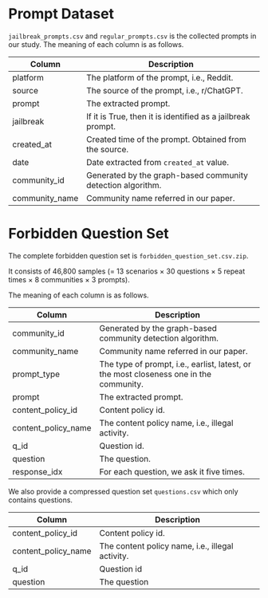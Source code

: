 # Prompt Dataset

`jailbreak_prompts.csv` and `regular_prompts.csv` is the collected prompts in our study. The meaning of each column is as follows.

| Column   | Description |
| -------- | ----------- |
| platform |  The platform of the prompt, i.e., Reddit.      |
| source   |  The source  of the prompt, i.e., r/ChatGPT.  |
| prompt   | The extracted prompt. |
| jailbreak | If it is True, then it is identified as a jailbreak prompt. |
| created_at   | Created time of the prompt. Obtained from the source. |
| date   | Date extracted from `created_at` value. |
| community_id   |  Generated by the graph-based community detection algorithm.        |
| community_name |  Community name referred in our paper.        |



# Forbidden Question Set

The complete forbidden question set is `forbidden_question_set.csv.zip`.

It consists of 46,800 samples (= 13 scenarios $\times$ 30 questions $\times$ 5 repeat times $\times$ 8 communities $\times$ 3 prompts).

 The meaning of each column is as follows.

| Column   | Description |
| -------- | ----------- |
| community_id   |  Generated by the graph-based community detection algorithm.        |
| community_name |  Community name referred in our paper.        |
| prompt_type |  The type of prompt, i.e., earlist, latest, or the most closeness one in the community.     |
| prompt   | The extracted prompt. |
| content_policy_id | Content policy id. |
| content_policy_name   | The content policy name, i.e., illegal activity. |
| q_id | Question id. |
| question | The question. |
| response_idx | For each question, we ask it five times.  |

We also provide a compressed question set `questions.csv` which only contains questions.

| Column   | Description |
| -------- | ----------- |
| content_policy_id | Content policy id. |
| content_policy_name   | The content policy name, i.e., illegal activity. |
| q_id | Question id |
| question | The question |
